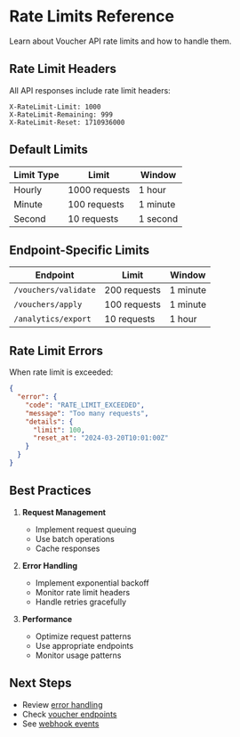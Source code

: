 # Rate Limits Reference

Learn about Voucher API rate limits and how to handle them.

## Rate Limit Headers

All API responses include rate limit headers:

```
X-RateLimit-Limit: 1000
X-RateLimit-Remaining: 999
X-RateLimit-Reset: 1710936000
```

## Default Limits

| Limit Type | Limit | Window |
|------------|-------|---------|
| Hourly | 1000 requests | 1 hour |
| Minute | 100 requests | 1 minute |
| Second | 10 requests | 1 second |

## Endpoint-Specific Limits

| Endpoint | Limit | Window |
|----------|-------|---------|
| `/vouchers/validate` | 200 requests | 1 minute |
| `/vouchers/apply` | 100 requests | 1 minute |
| `/analytics/export` | 10 requests | 1 hour |

## Rate Limit Errors

When rate limit is exceeded:

```json
{
  "error": {
    "code": "RATE_LIMIT_EXCEEDED",
    "message": "Too many requests",
    "details": {
      "limit": 100,
      "reset_at": "2024-03-20T10:01:00Z"
    }
  }
}
```

## Best Practices

1. **Request Management**
   - Implement request queuing
   - Use batch operations
   - Cache responses

2. **Error Handling**
   - Implement exponential backoff
   - Monitor rate limit headers
   - Handle retries gracefully

3. **Performance**
   - Optimize request patterns
   - Use appropriate endpoints
   - Monitor usage patterns

## Next Steps

- Review [error handling](errors.md)
- Check [voucher endpoints](../api-reference/vouchers.md)
- See [webhook events](webhooks.md) 